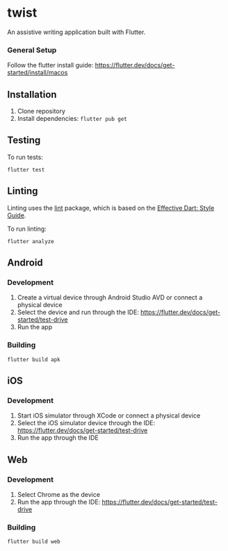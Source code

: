 # twist

An assistive writing application built with Flutter.

### General Setup

Follow the flutter install guide: https://flutter.dev/docs/get-started/install/macos

## Installation

1. Clone repository
1. Install dependencies: `flutter pub get`

## Testing

To run tests:
```
flutter test
```

## Linting

Linting uses the [lint](https://pub.dev/packages/lint) package, which is based on the [Effective Dart: Style Guide](https://dart.dev/guides/language/effective-dart/style).

To run linting:
```
flutter analyze
```

## Android

### Development

1. Create a virtual device through Android Studio AVD or connect a physical device
1. Select the device and run through the IDE: https://flutter.dev/docs/get-started/test-drive
1. Run the app

### Building

```
flutter build apk
```

## iOS

### Development

1. Start iOS simulator through XCode or connect a physical device
1. Select the iOS simulator device through the IDE: https://flutter.dev/docs/get-started/test-drive
1. Run the app through the IDE

## Web

### Development

1. Select Chrome as the device
1. Run the app through the IDE: https://flutter.dev/docs/get-started/test-drive

### Building

```
flutter build web
```